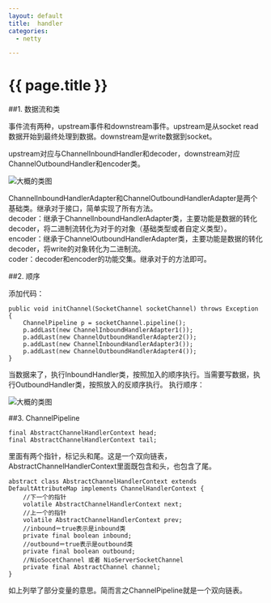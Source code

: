 ```yaml
---
layout: default
title:  handler
categories:
  - netty

---
```

# {{ page.title }}


##1. 数据流和类

事件流有两种，upstream事件和downstream事件。upstream是从socket read数据开始到最终处理到数据。downstream是write数据到socket。

upstream对应与ChannelInboundHandler和decoder，downstream对应ChannelOutboundHandler和encoder类。

![大概的类图](/blog/image/netty-handler.jpg)

ChannelInboundHandlerAdapter和ChannelOutboundHandlerAdapter是两个基础类。继承对于接口，简单实现了所有方法。<br>
decoder：继承于ChannelInboundHandlerAdapter类，主要功能是数据的转化decoder，将二进制流转化为对于的对象（基础类型或者自定义类型）。<br>
encoder：继承于ChannelOutboundHandlerAdapter类，主要功能是数据的转化decoder，将write的对象转化为二进制流。<br>
coder：decoder和encoder的功能交集。继承对于的方法即可。

##2. 顺序

添加代码：
	
    public void initChannel(SocketChannel socketChannel) throws Exception {
		ChannelPipeline p = socketChannel.pipeline();
		p.addLast(new ChannelInboundHandlerAdapter1());
		p.addLast(new ChannelOutboundHandlerAdapter2());
		p.addLast(new ChannelInboundHandlerAdapter3());
		p.addLast(new ChannelOutboundHandlerAdapter4());
    }


当数据来了，执行InboundHandler类，按照加入的顺序执行。当需要写数据，执行OutboundHandler类，按照放入的反顺序执行。
执行顺序：

![大概的类图](/blog/image/netty-handler2.jpg)

##3. ChannelPipeline

    final AbstractChannelHandlerContext head;
    final AbstractChannelHandlerContext tail;

里面有两个指针，标记头和尾。这是一个双向链表，AbstractChannelHandlerContext里面既包含和头，也包含了尾。

    abstract class AbstractChannelHandlerContext extends DefaultAttributeMap implements ChannelHandlerContext {
        //下一个的指针
        volatile AbstractChannelHandlerContext next;
        //上一个的指针
        volatile AbstractChannelHandlerContext prev;
        //inbound＝true表示是inbound类
        private final boolean inbound;
        //outbound＝true表示是outbound类
        private final boolean outbound;
        //NioSocetChannel 或者 NioServerSocketChannel
        private final AbstractChannel channel;
    }

如上列举了部分变量的意思。简而言之ChannelPipeline就是一个双向链表。

